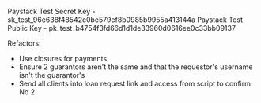 Paystack Test Secret Key -  sk_test_96e638f48542c0be579ef8b0985b9955a413144a
Paystack Test Public Key -  pk_test_b4754f3fd66d1d1de33960d0616ee0c33bb09137

Refactors:
* Use closures for payments
* Ensure 2 guarantors aren't the same and that the requestor's username isn't the guarantor's
* Send all clients into loan request link and access from script to confirm No 2
